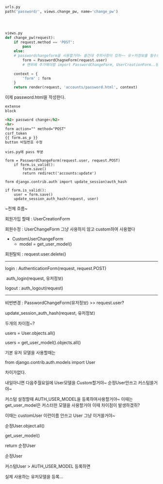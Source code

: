 ```python
urls.py
path('password/', views.change_pw, name='change_pw')




views.py
def change_pw(request):
	if request.method == 'POST':
		pass
	else:
	# passwordchangeform을 사용할거야~ 쓸건데 주의사항이 있쥐~~ 유ㅜ저정보를 필수로 넣어주기
		form = PasswordChagneForm(request.user)
		# 맨위에 추가해야함 import PasswordChangeForm, UserCreationForm..등등
	
	context = {
		'form' : form
	}
	return render(request, 'accounts/password.html', context)
```

이제  password.html을 작성한다.

```html
extense
block

<h2> password change</h2>
<hr>
form action="" method="POST"
csrf_token
{{ form.as_p }}
button 비밀번호 수정
```

 

```
vies.py에 pass 부분

form = PasswordChangeForm(request.user, request.POST)
	if form.is_valid():
		form.save()
		return redirect('accounts:update')
```

```
form django.contrib.auth import update_session)auth_hash
```

```
if form.is_valid():
	user = form.save()
	update_session_auth_hash(request, user)
```





~전체 흐름~



회원가입 할때 : UserCreationForm 

회원수정 : UserChangeForm 그냥 사용하지 않고 custom하여 사용했다

- CustomUserChangeForm
  - model = get_user_model()

회원탈퇴 : request.user.delete()

---

login : AuthenticationForm(request, request.POST)

​			auth_login(request, 유저정보)

logout : auth_logout(request)

---

비번변경 : PasswordChangeForm(유저정보) >> request.user?

update_session_auth_hash(request, 유저정보)









두개의 차이점~?

users = User.objects.all()

users = get_user_model().objects.all()



기본 유저 모델을 사용할때는

from django.contrib.auth.models import User

차이가없다.

내일아니면 다음주월요일에 User모델을 Custom할거야~ 순정User안쓰고 커스텀쓸거야~

커스텀 설정할때 AUTH_USER_MODEL을 등록하여사용할거야~ 이때는 get_user_model은 커스터한 모델을 사용할거야 이때 차이점이 발생하겠쥐?

이때는 customUser 이런이름 안쓰고 User 그냥 이거쓸거야~





순정User.object.all()

get_user_model()

return 순정User



순정User

커스텀User > AUTH_USER_MODEL 등록하면

실제 사용하는 유저모델을 등록...